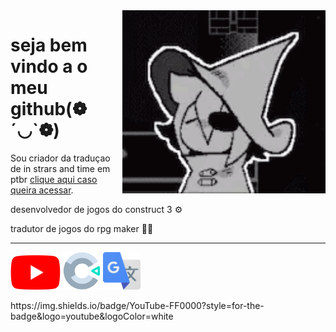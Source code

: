 <img src = "in-stars-in-time.gif" width = "325px" align = "right">

# seja bem vindo a o meu github(❁´◡`❁)
Sou criador da traduçao de in strars and time em ptbr [clique aqui caso queira acessar](https://github.com/iagosamp/In-Strars-And-Time-PTBR/releases/tag/untagged-68512898cd4569df2990).

desenvolvedor de jogos do construct 3 ⚙

tradutor de jogos do rpg maker 🧙‍♂️

---
<img src = "Youtube_logo.png" width = "80px">    <img src = "Construct_3_Logo.svg.png" width = "60px">     <img src = "Google_Translate_logo.svg.png" width = "60px">
<div>
https://img.shields.io/badge/YouTube-FF0000?style=for-the-badge&logo=youtube&logoColor=white


